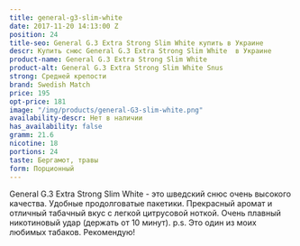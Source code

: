 ```yaml
---
title: general-g3-slim-white
date: 2017-11-20 14:13:00 Z
position: 24
title-seo: General G.3 Extra Strong Slim White купить в Украине
descr: Купить снюс General G.3 Extra Strong Slim White  в Украине
product-name: General G.3 Extra Strong Slim White
product-alt: General G.3 Extra Strong Slim White Snus
strong: Средней крепости
brand: Swedish Match
price: 195
opt-price: 181
image: "/img/products/general-G3-slim-white.png"
availability-descr: Нет в наличии
has_availability: false
gramm: 21.6
nicotine: 18
portions: 24
taste: Бергамот, травы
form: Порционный
---
```


General G.3 Extra Strong Slim White - это шведский снюс очень высокого качества. Удобные продолговатые пакетики. Прекрасный аромат и отличный табачный вкус с легкой цитрусовой ноткой. 
Очень плавный никотиновый удар (держать от 10 минут).
p.s. Это один из моих любимых табаков. Рекомендую!